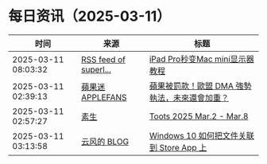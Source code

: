 ﻿# 每日资讯（2025-03-11）

|时间|来源|标题|
|---|---|---|
|2025-03-11 08:03:32|[RSS feed of superl...](https://raw.githubusercontent.com/superleeyom/blog/master/feed.xml)|[iPad Pro秒变Mac mini显示器教程](https://github.com/superleeyom/blog/issues/63)|
|2025-03-11 02:39:13|[蘋果迷 APPLEFANS](https://applefans.today/feed/)|[蘋果被罰款！歐盟 DMA 強勢執法，未來還會加重？](https://applefans.today/2025-03-apple-modest-fine-eu-digital-markets-act/)|
|2025-03-11 02:57:27|[素生](http://z.arlmy.me/atom.xml)|[Toots 2025 Mar.2 - Mar.8](http://z.arlmy.me/posts/MastodonArchives/2025/MastodonTootsArchives_20250308/)|
|2025-03-11 03:13:58|[云风的 BLOG](http://blog.codingnow.com/atom.xml)|[Windows 10 如何把文件关联到 Store App 上](https://blog.codingnow.com/2025/03/win10_associate_file_storeapp.html)|
